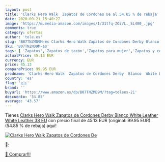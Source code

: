 ```yaml
---
layout: post
title: 'Clarks Hero Walk  Zapatos de Cordones De al 54.85 % de rebaja'
date: 2020-09-21 15:40:27
image: 'https://m.media-amazon.com/images/I/31tfq-ZOiVL._SL400_.jpg'
comments: true
category: ofertas
author: 'tole.es'
slug: 'B07TNZMD9M-es Clarks Hero Walk Zapatos de Cordones Derby Blanco White...'
sku: 'B07TNZMD9M-es'
tags: [ 'Zapatos','Zapatos de tacón','Zapatos para mujer','Zapatos y complementos','zapatos', ]
actualPrice: 45.13 EUR
currency: EUR
price: 45.13
comparePrice: 99.95 EUR
prodname: 'Clarks Hero Walk  Zapatos de Cordones Derby  Blanco  White Leather White Leather   38 EU'
country: 'es'
flag: '🇪🇸'
brand: ''
buyurl: 'https://www.amazon.es/dp/B07TNZMD9M/?tag=tolees-21'
descuento: '54.85'
average: '43.57'
---
```


Tienes [Clarks Hero Walk  Zapatos de Cordones Derby  Blanco  White Leather White Leather   38 EU](https://www.amazon.es/dp/B07TNZMD9M/?tag=tolees-21) con precio final de  45.13 EUR (original: 99.95 EUR) (54.85 %  de rebaja) aqui!

[![Clarks Hero Walk  Zapatos de Cordones De](https://m.media-amazon.com/images/I/31tfq-ZOiVL._SL400_.jpg)](https://www.amazon.es/dp/B07TNZMD9M/?tag=tolees-21)

🔎:


[🛒 Comprar!!!](https://www.amazon.es/dp/B07TNZMD9M/?tag=tolees-21)
